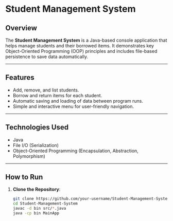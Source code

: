 # Student Management System

## Overview
The **Student Management System** is a Java-based console application that helps manage students and their borrowed items. It demonstrates key Object-Oriented Programming (OOP) principles and includes file-based persistence to save data automatically.

---

## Features
- Add, remove, and list students.
- Borrow and return items for each student.
- Automatic saving and loading of data between program runs.
- Simple and interactive menu for user-friendly navigation.

---

## Technologies Used
- Java
- File I/O (Serialization)
- Object-Oriented Programming (Encapsulation, Abstraction, Polymorphism)

---

## How to Run
1. **Clone the Repository**:
   ```bash
   git clone https://github.com/your-username/Student-Management-System.git
   cd Student-Management-System
   javac -d bin src/*.java
   java -cp bin MainApp
